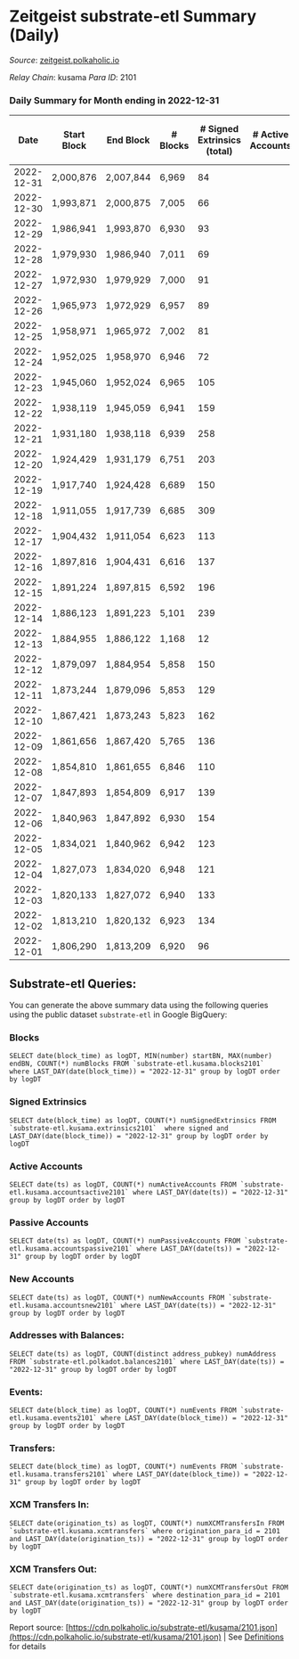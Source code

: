 # Zeitgeist substrate-etl Summary (Daily)

_Source_: [zeitgeist.polkaholic.io](https://zeitgeist.polkaholic.io)

*Relay Chain*: kusama
*Para ID*: 2101



### Daily Summary for Month ending in 2022-12-31


| Date | Start Block | End Block | # Blocks | # Signed Extrinsics (total) | # Active Accounts | # Passive | # New | # Addresses with Balances | # Events | # Transfers | # XCM Transfers In | # XCM Transfers Out | Issues | 
| ---- | ----------- | --------- | -------- | --------------------------- | ----------------- | --------- | ----- | ------------------------- | -------- | ----------- | ------------------ | ------------------- | ------ |
| 2022-12-31 | 2,000,876 | 2,007,844 | 6,969 | 84 |  |  |  | 15,200 | 42,047 | 108  |   |   |  |
| 2022-12-30 | 1,993,871 | 2,000,875 | 7,005 | 66 |  |  |  | 15,196 | 40,101 | 30  |   |   |  |
| 2022-12-29 | 1,986,941 | 1,993,870 | 6,930 | 93 |  |  |  | 15,194 | 41,508 | 53  |   |   |  |
| 2022-12-28 | 1,979,930 | 1,986,940 | 7,011 | 69 |  |  |  | 15,180 | 41,524 | 41  | 1  |   |  |
| 2022-12-27 | 1,972,930 | 1,979,929 | 7,000 | 91 |  |  |  | 15,174 | 39,894 | 56  |   |   |  |
| 2022-12-26 | 1,965,973 | 1,972,929 | 6,957 | 89 |  |  |  | 15,168 | 41,307 | 54  |   |   |  |
| 2022-12-25 | 1,958,971 | 1,965,972 | 7,002 | 81 |  |  |  | 15,161 | 41,347 | 73  |   |   |  |
| 2022-12-24 | 1,952,025 | 1,958,970 | 6,946 | 72 |  |  |  | 15,155 | 39,098 | 34  |   |   |  |
| 2022-12-23 | 1,945,060 | 1,952,024 | 6,965 | 105 |  |  |  | 15,151 | 40,896 | 80  | 1 ($1,084.53) |   |  |
| 2022-12-22 | 1,938,119 | 1,945,059 | 6,941 | 159 |  |  |  | 15,140 | 40,010 | 149  |   |   |  |
| 2022-12-21 | 1,931,180 | 1,938,118 | 6,939 | 258 |  |  |  |  | 42,126 | 269  |   |   |  |
| 2022-12-20 | 1,924,429 | 1,931,179 | 6,751 | 203 |  |  |  | 15,102 | 39,606 | 252  |   |   |  |
| 2022-12-19 | 1,917,740 | 1,924,428 | 6,689 | 150 |  |  |  | 15,090 | 38,620 | 146  |   |   |  |
| 2022-12-18 | 1,911,055 | 1,917,739 | 6,685 | 309 |  |  |  | 15,088 | 39,767 | 413  |   |   |  |
| 2022-12-17 | 1,904,432 | 1,911,054 | 6,623 | 113 |  |  |  | 15,086 | 37,325 | 39  |   |   |  |
| 2022-12-16 | 1,897,816 | 1,904,431 | 6,616 | 137 |  |  |  | 15,086 | 37,412 | 68  |   |   |  |
| 2022-12-15 | 1,891,224 | 1,897,815 | 6,592 | 196 |  |  |  | 15,081 | 37,491 | 139  |   |   |  |
| 2022-12-14 | 1,886,123 | 1,891,223 | 5,101 | 239 |  |  |  | 15,078 | 30,548 | 211  |   |   |  |
| 2022-12-13 | 1,884,955 | 1,886,122 | 1,168 | 12 |  |  |  |  | 6,532 | 3  |   |   |  |
| 2022-12-12 | 1,879,097 | 1,884,954 | 5,858 | 150 |  |  |  | 15,074 | 33,207 | 62  |   |   |  |
| 2022-12-11 | 1,873,244 | 1,879,096 | 5,853 | 129 |  |  |  |  | 31,729 | 155  | 1  |   |  |
| 2022-12-10 | 1,867,421 | 1,873,243 | 5,823 | 162 |  |  |  | 15,064 | 33,086 | 179  |   |   |  |
| 2022-12-09 | 1,861,656 | 1,867,420 | 5,765 | 136 |  |  |  | 15,056 | 32,126 | 64  |   |   |  |
| 2022-12-08 | 1,854,810 | 1,861,655 | 6,846 | 110 |  |  |  | 15,056 | 36,784 | 70  | 1  |   |  |
| 2022-12-07 | 1,847,893 | 1,854,809 | 6,917 | 139 |  |  |  | 15,056 | 37,693 | 121  |   |   |  |
| 2022-12-06 | 1,840,963 | 1,847,892 | 6,930 | 154 |  |  |  | 15,054 | 35,902 | 145  | 1  |   |  |
| 2022-12-05 | 1,834,021 | 1,840,962 | 6,942 | 123 |  |  |  | 15,058 | 36,829 | 74  |   |   |  |
| 2022-12-04 | 1,827,073 | 1,834,020 | 6,948 | 121 |  |  |  | 15,053 | 35,496 | 86  | 1  |   |  |
| 2022-12-03 | 1,820,133 | 1,827,072 | 6,940 | 133 |  |  |  | 15,053 | 37,505 | 278  | 1  |   |  |
| 2022-12-02 | 1,813,210 | 1,820,132 | 6,923 | 134 |  |  |  | 15,056 | 35,589 | 125  |   |   |  |
| 2022-12-01 | 1,806,290 | 1,813,209 | 6,920 | 96 |  |  |  | 15,054 | 36,682 | 144  |   |   |  |

## Substrate-etl Queries:
You can generate the above summary data using the following queries using the public dataset `substrate-etl` in Google BigQuery:


### Blocks
```
SELECT date(block_time) as logDT, MIN(number) startBN, MAX(number) endBN, COUNT(*) numBlocks FROM `substrate-etl.kusama.blocks2101`  where LAST_DAY(date(block_time)) = "2022-12-31" group by logDT order by logDT
```


### Signed Extrinsics
```
SELECT date(block_time) as logDT, COUNT(*) numSignedExtrinsics FROM `substrate-etl.kusama.extrinsics2101`  where signed and LAST_DAY(date(block_time)) = "2022-12-31" group by logDT order by logDT
```


### Active Accounts
```
SELECT date(ts) as logDT, COUNT(*) numActiveAccounts FROM `substrate-etl.kusama.accountsactive2101` where LAST_DAY(date(ts)) = "2022-12-31" group by logDT order by logDT
```


### Passive Accounts
```
SELECT date(ts) as logDT, COUNT(*) numPassiveAccounts FROM `substrate-etl.kusama.accountspassive2101` where LAST_DAY(date(ts)) = "2022-12-31" group by logDT order by logDT
```


### New Accounts
```
SELECT date(ts) as logDT, COUNT(*) numNewAccounts FROM `substrate-etl.kusama.accountsnew2101` where LAST_DAY(date(ts)) = "2022-12-31" group by logDT order by logDT
```


### Addresses with Balances:
```
SELECT date(ts) as logDT, COUNT(distinct address_pubkey) numAddress FROM `substrate-etl.polkadot.balances2101` where LAST_DAY(date(ts)) = "2022-12-31" group by logDT order by logDT
```


### Events:
```
SELECT date(block_time) as logDT, COUNT(*) numEvents FROM `substrate-etl.kusama.events2101` where LAST_DAY(date(block_time)) = "2022-12-31" group by logDT order by logDT
```


### Transfers:
```
SELECT date(block_time) as logDT, COUNT(*) numEvents FROM `substrate-etl.kusama.transfers2101` where LAST_DAY(date(block_time)) = "2022-12-31" group by logDT order by logDT
```


### XCM Transfers In:
```
SELECT date(origination_ts) as logDT, COUNT(*) numXCMTransfersIn FROM `substrate-etl.kusama.xcmtransfers` where origination_para_id = 2101 and LAST_DAY(date(origination_ts)) = "2022-12-31" group by logDT order by logDT
```


### XCM Transfers Out:
```
SELECT date(origination_ts) as logDT, COUNT(*) numXCMTransfersOut FROM `substrate-etl.kusama.xcmtransfers` where destination_para_id = 2101 and LAST_DAY(date(origination_ts)) = "2022-12-31" group by logDT order by logDT
```



Report source: [https://cdn.polkaholic.io/substrate-etl/kusama/2101.json](https://cdn.polkaholic.io/substrate-etl/kusama/2101.json) | See [Definitions](/DEFINITIONS.md) for details
